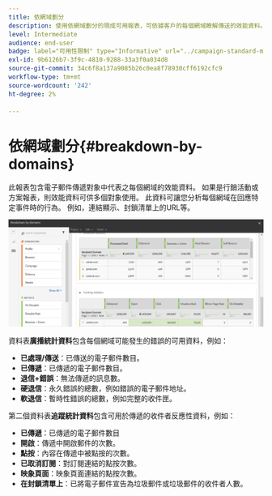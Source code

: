 ```yaml
---
title: 依網域劃分
description: 使用依網域劃分的現成可用報表，可依據客戶的每個網域瞭解傳送的效能資料。
level: Intermediate
audience: end-user
badge: label="可用性限制" type="Informative" url="../campaign-standard-migration-home.md" tooltip="僅限Campaign Standard已移轉的使用者"
exl-id: 9b6126b7-3f9c-4810-9288-33a3f0a034d8
source-git-commit: 34c6f8a137a9085b26c0ea8f78930cff6192cfc9
workflow-type: tm+mt
source-wordcount: '242'
ht-degree: 2%

---
```


# 依網域劃分{#breakdown-by-domains}

此報表包含電子郵件傳遞對象中代表之每個網域的效能資料。 如果是行銷活動或方案報表，則效能資料可供多個對象使用。 此資料可讓您分析每個網域在回應特定事件時的行為。 例如，連結顯示、封鎖清單上的URL等。

![](assets/delivery_reports_6.png)

資料表&#x200B;**廣播統計資料**&#x200B;包含每個網域可能發生的錯誤的可用資料，例如：

* **已處理/傳送**：已傳送的電子郵件數目。
* **已傳遞**：已傳遞的電子郵件數目。
* **退信+錯誤**：無法傳遞的訊息數。
* **硬退信**：永久錯誤的總數，例如錯誤的電子郵件地址。
* **軟退信**：暫時性錯誤的總數，例如完整的收件匣。

第二個資料表&#x200B;**追蹤統計資料**&#x200B;包含可用於傳遞的收件者反應性資料，例如：

* **已傳遞**：已傳遞的電子郵件數目
* **開啟**：傳遞中開啟郵件的次數。
* **點按**：內容在傳遞中被點按的次數。
* **已取消訂閱**：對訂閱連結的點按次數。
* **映象頁面**：映象頁面連結的點按次數。
* **在封鎖清單上**：已將電子郵件宣告為垃圾郵件或垃圾郵件的收件者人數。
